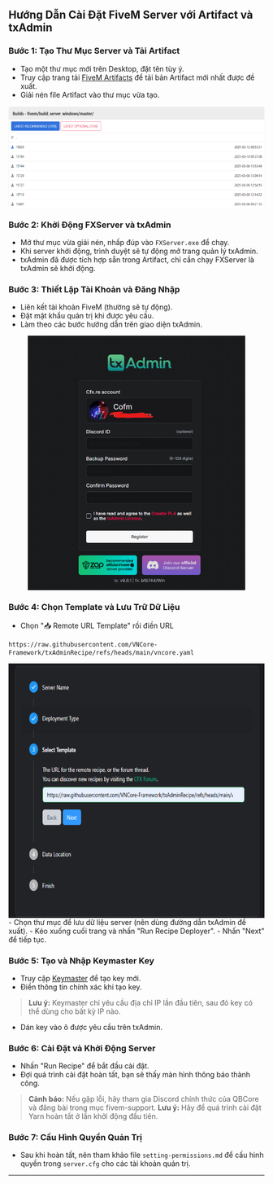 ## Hướng Dẫn Cài Đặt FiveM Server với Artifact và txAdmin

### Bước 1: Tạo Thư Mục Server và Tải Artifact

- Tạo một thư mục mới trên Desktop, đặt tên tùy ý.
- Truy cập trang tải [FiveM Artifacts](https://runtime.fivem.net/artifacts/fivem/build_server_windows/) để tải bản Artifact mới nhất được đề xuất.
- Giải nén file Artifact vào thư mục vừa tạo.

<div align="center">
  <img src="/img/builds.png" align="center" height="200" />
</div>

### Bước 2: Khởi Động FXServer và txAdmin

- Mở thư mục vừa giải nén, nhấp đúp vào `FXServer.exe` để chạy.
- Khi server khởi động, trình duyệt sẽ tự động mở trang quản lý txAdmin.
- txAdmin đã được tích hợp sẵn trong Artifact, chỉ cần chạy FXServer là txAdmin sẽ khởi động.


### Bước 3: Thiết Lập Tài Khoản và Đăng Nhập

- Liên kết tài khoản FiveM (thường sẽ tự động).
- Đặt mật khẩu quản trị khi được yêu cầu.
- Làm theo các bước hướng dẫn trên giao diện txAdmin.
<div align="center">
    <img src="/img/txadmin.png" align="center" height="500" />
</div>

### Bước 4: Chọn Template và Lưu Trữ Dữ Liệu

- Chọn "📥 Remote URL Template" rồi điền URL 

```plaintext
https://raw.githubusercontent.com/VNCore-Framework/txAdminRecipe/refs/heads/main/vncore.yaml
```

<div align="center">
  <img src="/img/url.png" align="center" height="500" />
</div>
- Chọn thư mục để lưu dữ liệu server (nên dùng đường dẫn txAdmin đề xuất).
- Kéo xuống cuối trang và nhấn "Run Recipe Deployer".
- Nhấn "Next" để tiếp tục.

### Bước 5: Tạo và Nhập Keymaster Key

- Truy cập [Keymaster](https://keymaster.fivem.net/) để tạo key mới.
- Điền thông tin chính xác khi tạo key.
> **Lưu ý:** Keymaster chỉ yêu cầu địa chỉ IP lần đầu tiên, sau đó key có thể dùng cho bất kỳ IP nào.
- Dán key vào ô được yêu cầu trên txAdmin.

### Bước 6: Cài Đặt và Khởi Động Server

- Nhấn "Run Recipe" để bắt đầu cài đặt.
- Đợi quá trình cài đặt hoàn tất, bạn sẽ thấy màn hình thông báo thành công.
> **Cảnh báo:** Nếu gặp lỗi, hãy tham gia Discord chính thức của QBCore và đăng bài trong mục fivem-support.
> **Lưu ý:** Hãy để quá trình cài đặt Yarn hoàn tất ở lần khởi động đầu tiên.

### Bước 7: Cấu Hình Quyền Quản Trị

- Sau khi hoàn tất, nên tham khảo file `setting-permissions.md` để cấu hình quyền trong `server.cfg` cho các tài khoản quản trị.

---
